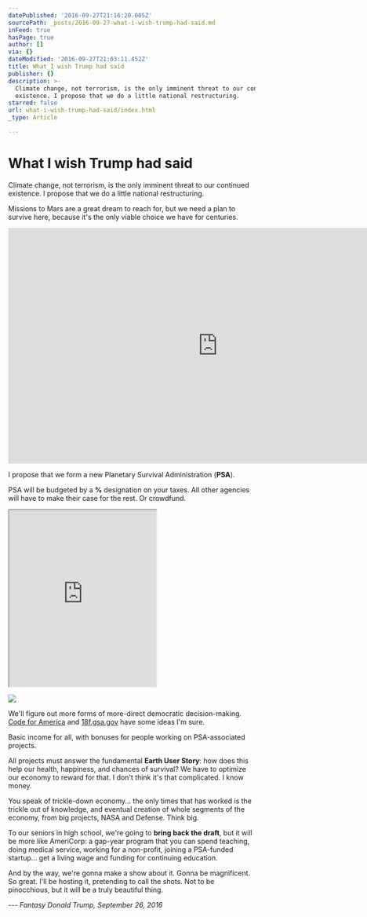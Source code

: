 ```yaml
---
datePublished: '2016-09-27T21:16:20.005Z'
sourcePath: _posts/2016-09-27-what-i-wish-trump-had-said.md
inFeed: true
hasPage: true
author: []
via: {}
dateModified: '2016-09-27T21:03:11.452Z'
title: What I wish Trump had said
publisher: {}
description: >-
  Climate change, not terrorism, is the only imminent threat to our continued
  existence. I propose that we do a little national restructuring.
starred: false
url: what-i-wish-trump-had-said/index.html
_type: Article

---
```

# What I wish Trump had said

Climate change, not terrorism, is the only imminent threat to our continued existence. I propose that we do a little national restructuring.

Missions to Mars are a great dream to reach for, but we need a plan to survive here, because it's the only viable choice we have for centuries.

<iframe src="https://cdn.embedly.com/widgets/media.html?src=https%3A%2F%2Fwww.youtube.com%2Fembed%2F0qo78R_yYFA%3Ffeature%3Doembed&amp;url=http%3A%2F%2Fwww.youtube.com%2Fwatch%3Fv%3D0qo78R_yYFA&amp;image=https%3A%2F%2Fi.ytimg.com%2Fvi%2F0qo78R_yYFA%2Fhqdefault.jpg&amp;key=b7d04c9b404c499eba89ee7072e1c4f7&amp;type=text%2Fhtml&amp;schema=youtube" width="854" height="480" scrolling="no" frameborder="0" allowfullscreen="" style=""></iframe>

I propose that we form a new Planetary Survival Administration (**PSA**).

PSA will be budgeted by a **%** designation on your taxes. All other agencies will have to make their case for the rest. Or crowdfund.

<iframe src="https://the-grid.github.io/ed-userhtml/?g=eJx9VF1r2zAUffevuBi2Oo3rOEmzNk1SyMoGe9gY68MeSh9U6yYWcyQjyU1C6X_flWS7YYyCwVf3HJ37aS_L8e1dqQyCLRFq1AVKy7YIagNH1Wiw7IAGrAKORmwlswgbpT375_36ZjkigWgpZN1YEHwVm0pw1DHYY42rWDO5xRieWdXQKc9mMeyEJIve7LCKxzEYi7WDcm8fK-LtBbflDczzD4v4djny4hSk9gEq9oRVfBuBjw8zIsG6qkBRStp4R7Qc1cQvmHxmxl8KphMLllNrJYBJDj_W9-uUzhw3KA2mnQH6I9vVC-4wqWTn5cIUGq1Qkuljeoqc8I0qBKvAYNFoYYm2Qy4KprGzhKf5vKkbkgurvBpSJ6VFjcaGSgCiJQUUNXXhmWkIPYYVcFU0OxpYtkX7pUJnfj5-48lZYJwNPN137D22J7TktmnvsAOjpftRETs4s-64F5KrfSakRP3b-y5gkvsbJYptad-u9OdZvggZKCr-cMKgBO6CLzmbcAochfIyJcPerWDTyMKNA5IBvFC_nA4tHSEt1W9gC7RbTmDNtMGvlWI2IcKgxU2p9gR-Z7bMtGokT7ob5zDOc0fzHctcSj4zLxb7fYxhGASGEP-zmQ5KSODC4QNPiN3OabbvIgyi1yjqi3EI9FBf2FPDqSUU8WE2uU7h6iqFy_kshU_zFOZT8syupylMZ2NyXeUpTK6nj-1Vt1N0cUzjaGUjQtqOZ0WFTP_CwiZ0ix4_zbSd2GDRahz8fN1Mz3uRNw1jtfqDJyKHXoBY7teROBFBIvmCXsu2nKxCubUluYbDUGqIJizuiBtID-KxB9yIPDiCyzzPKZkuKf_hONp_cjqEwk5zAqpoSCWR-era7-dBv6oBfXzdV_cXWX-cHA" height="360" style=""></iframe>

![](https://s3-us-west-2.amazonaws.com/the-grid-img/p/8b701dabbf4da9117ddc81bb1e9c01ee8f936cb7.png)

We'll figure out more forms of more-direct democratic decision-making. [Code for America][0] and [18f.gsa.gov][1] have some ideas I'm sure.

Basic income for all, with bonuses for people working on PSA-associated projects.

All projects must answer the fundamental **Earth User Story**: how does this help our health, happiness, and chances of survival? We have to optimize our economy to reward for that. I don't think it's that complicated. I know money.

You speak of trickle-down economy... the only times that has worked is the trickle out of knowledge, and eventual creation of whole segments of the economy, from big projects, NASA and Defense. Think big.

To our seniors in high school, we're going to **bring back the draft**, but it will be more like AmeriCorp: a gap-year program that you can spend teaching, doing medical service, working for a non-profit, joining a PSA-funded startup... get a living wage and funding for continuing education.

And by the way, we're gonna make a show about it. Gonna be magnificent. So great. I'll be hosting it, pretending to call the shots. Not to be pinocchious, but it will be a truly beautiful thing.

_--- Fantasy Donald Trump, September 26, 2016_

[0]: https://www.codeforamerica.org/
[1]: https://18f.gsa.gov/